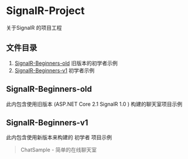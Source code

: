 # SignalR-Project
关于SignalR 的项目工程
## 文件目录
1. [SignalR-Beginners-old](##SignalR-Beginners-old) 旧版本的初学者示例  
2. [SignalR-Beginners-v1](##SignalR-Beginners-v1)  初学者示例

## SignalR-Beginners-old
此内包含使用旧版本 (ASP.NET Core 2.1 SignalR 1.0 ) 构建的聊天室项目示例

## SignalR-Beginners-v1
此内包含使用新版本来构建的 初学者 项目示例
>ChatSample - 简单的在线聊天室
